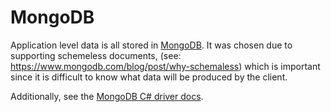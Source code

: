 # MongoDB

Application level data is all stored in [MongoDB](https://www.mongodb.com/).
It was chosen due to supporting schemeless documents, (see: https://www.mongodb.com/blog/post/why-schemaless)
which is important since it is difficult to know what data will be produced by the client.

Additionally, see the [MongoDB C# driver docs](http://mongodb.github.io/mongo-csharp-driver/2.9/getting_started/quick_tour/).
